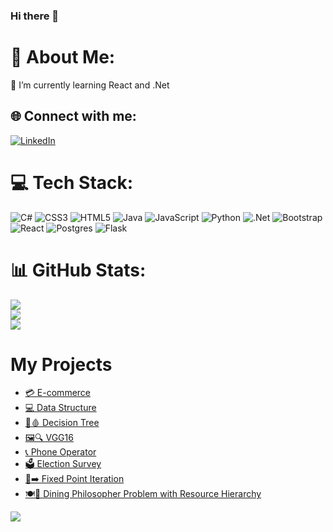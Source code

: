 ### Hi there 👋
# 💫 About Me:
🌱 I’m currently learning React and .Net<br>


## 🌐 Connect with me:
[![LinkedIn](https://img.shields.io/badge/LinkedIn-%230077B5.svg?logo=linkedin&logoColor=white)](https://linkedin.com/in/atakank) 

# 💻 Tech Stack:
![C#](https://img.shields.io/badge/c%23-%23239120.svg?style=flat&logo=csharp&logoColor=white) ![CSS3](https://img.shields.io/badge/css3-%231572B6.svg?style=flat&logo=css3&logoColor=white) ![HTML5](https://img.shields.io/badge/html5-%23E34F26.svg?style=flat&logo=html5&logoColor=white) ![Java](https://img.shields.io/badge/java-%23ED8B00.svg?style=flat&logo=openjdk&logoColor=white) ![JavaScript](https://img.shields.io/badge/javascript-%23323330.svg?style=flat&logo=javascript&logoColor=%23F7DF1E) ![Python](https://img.shields.io/badge/python-3670A0?style=flat&logo=python&logoColor=ffdd54) ![.Net](https://img.shields.io/badge/.NET-5C2D91?style=flat&logo=.net&logoColor=white) ![Bootstrap](https://img.shields.io/badge/bootstrap-%238511FA.svg?style=flat&logo=bootstrap&logoColor=white) ![React](https://img.shields.io/badge/react-%2320232a.svg?style=flat&logo=react&logoColor=%2361DAFB) ![Postgres](https://img.shields.io/badge/postgres-%23316192.svg?style=flat&logo=postgresql&logoColor=white) ![Flask](https://img.shields.io/badge/flask-%23000.svg?style=flat&logo=flask&logoColor=white)
# 📊 GitHub Stats:
![](https://github-readme-stats.vercel.app/api?username=atakankarakoc&theme=nightowl&hide_border=true&include_all_commits=true&count_private=false)<br/>
![](https://github-readme-streak-stats.herokuapp.com/?user=atakankarakoc&theme=nightowl&hide_border=true)<br/>
![](https://github-readme-stats.vercel.app/api/top-langs/?username=atakankarakoc&theme=nightowl&hide_border=true&include_all_commits=true&count_private=false&layout=compact)

# My Projects
- [💳 E-commerce]()
- [💻 Data Structure]()
- [🌳🩸 Decision Tree]()
- [🖼️🔍 VGG16]()
- [📞 Phone Operator]()
- [🗳️ Election Survey]()
- [🔄➡️ Fixed Point Iteration]()
- [🍽️🤔 Dining Philosopher Problem with Resource Hierarchy]()

[![](https://visitcount.itsvg.in/api?id=atakankarakoc&icon=5&color=3)](https://visitcount.itsvg.in)
